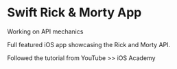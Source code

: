 # Swift Rick & Morty App

Working on API mechanics  

Full featured iOS app showcasing the Rick and Morty API.

Followed the tutorial from YouTube >> iOS Academy 
